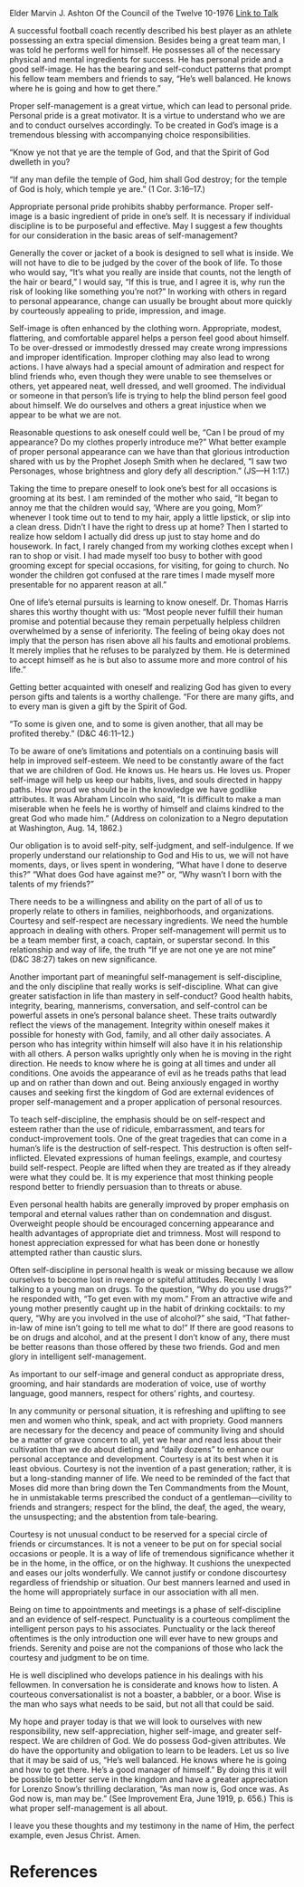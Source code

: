 Elder Marvin J. Ashton
Of the Council of the Twelve
10-1976
[Link to Talk](https://www.churchofjesuschrist.org/study/general-conference/1976/10/proper-self-management?lang=eng)

A successful football coach recently described his best player as an athlete possessing an extra special dimension. Besides being a great team man, I was told he performs well for himself. He possesses all of the necessary physical and mental ingredients for success. He has personal pride and a good self-image. He has the bearing and self-conduct patterns that prompt his fellow team members and friends to say, “He’s well balanced. He knows where he is going and how to get there.”

Proper self-management is a great virtue, which can lead to personal pride. Personal pride is a great motivator. It is a virtue to understand who we are and to conduct ourselves accordingly. To be created in God’s image is a tremendous blessing with accompanying choice responsibilities.

“Know ye not that ye are the temple of God, and that the Spirit of God dwelleth in you?

“If any man defile the temple of God, him shall God destroy; for the temple of God is holy, which temple ye are.” (1 Cor. 3:16–17.)

Appropriate personal pride prohibits shabby performance. Proper self-image is a basic ingredient of pride in one’s self. It is necessary if individual discipline is to be purposeful and effective. May I suggest a few thoughts for our consideration in the basic areas of self-management?

Generally the cover or jacket of a book is designed to sell what is inside. We will not have to die to be judged by the cover of the book of life. To those who would say, “It’s what you really are inside that counts, not the length of the hair or beard,” I would say, “If this is true, and I agree it is, why run the risk of looking like something you’re not?” In working with others in regard to personal appearance, change can usually be brought about more quickly by courteously appealing to pride, impression, and image.

Self-image is often enhanced by the clothing worn. Appropriate, modest, flattering, and comfortable apparel helps a person feel good about himself. To be over-dressed or immodestly dressed may create wrong impressions and improper identification. Improper clothing may also lead to wrong actions. I have always had a special amount of admiration and respect for blind friends who, even though they were unable to see themselves or others, yet appeared neat, well dressed, and well groomed. The individual or someone in that person’s life is trying to help the blind person feel good about himself. We do ourselves and others a great injustice when we appear to be what we are not.

Reasonable questions to ask oneself could well be, “Can I be proud of my appearance? Do my clothes properly introduce me?” What better example of proper personal appearance can we have than that glorious introduction shared with us by the Prophet Joseph Smith when he declared, “I saw two Personages, whose brightness and glory defy all description.” (JS—H 1:17.)

Taking the time to prepare oneself to look one’s best for all occasions is grooming at its best. I am reminded of the mother who said, “It began to annoy me that the children would say, ‘Where are you going, Mom?’ whenever I took time out to tend to my hair, apply a little lipstick, or slip into a clean dress. Didn’t I have the right to dress up at home? Then I started to realize how seldom I actually did dress up just to stay home and do housework. In fact, I rarely changed from my working clothes except when I ran to shop or visit. I had made myself too busy to bother with good grooming except for special occasions, for visiting, for going to church. No wonder the children got confused at the rare times I made myself more presentable for no apparent reason at all.”

One of life’s eternal pursuits is learning to know oneself. Dr. Thomas Harris shares this worthy thought with us: “Most people never fulfill their human promise and potential because they remain perpetually helpless children overwhelmed by a sense of inferiority. The feeling of being okay does not imply that the person has risen above all his faults and emotional problems. It merely implies that he refuses to be paralyzed by them. He is determined to accept himself as he is but also to assume more and more control of his life.”

Getting better acquainted with oneself and realizing God has given to every person gifts and talents is a worthy challenge. “For there are many gifts, and to every man is given a gift by the Spirit of God.

“To some is given one, and to some is given another, that all may be profited thereby.” (D&C 46:11–12.)

To be aware of one’s limitations and potentials on a continuing basis will help in improved self-esteem. We need to be constantly aware of the fact that we are children of God. He knows us. He hears us. He loves us. Proper self-image will help us keep our habits, lives, and souls directed in happy paths. How proud we should be in the knowledge we have godlike attributes. It was Abraham Lincoln who said, “It is difficult to make a man miserable when he feels he is worthy of himself and claims kindred to the great God who made him.” (Address on colonization to a Negro deputation at Washington, Aug. 14, 1862.)

Our obligation is to avoid self-pity, self-judgment, and self-indulgence. If we properly understand our relationship to God and His to us, we will not have moments, days, or lives spent in wondering, “What have I done to deserve this?” “What does God have against me?” or, “Why wasn’t I born with the talents of my friends?”

There needs to be a willingness and ability on the part of all of us to properly relate to others in families, neighborhoods, and organizations. Courtesy and self-respect are necessary ingredients. We need the humble approach in dealing with others. Proper self-management will permit us to be a team member first, a coach, captain, or superstar second. In this relationship and way of life, the truth “If ye are not one ye are not mine” (D&C 38:27) takes on new significance.

Another important part of meaningful self-management is self-discipline, and the only discipline that really works is self-discipline. What can give greater satisfaction in life than mastery in self-conduct? Good health habits, integrity, bearing, mannerisms, conversation, and self-control can be powerful assets in one’s personal balance sheet. These traits outwardly reflect the views of the management. Integrity within oneself makes it possible for honesty with God, family, and all other daily associates. A person who has integrity within himself will also have it in his relationship with all others. A person walks uprightly only when he is moving in the right direction. He needs to know where he is going at all times and under all conditions. One avoids the appearance of evil as he treads paths that lead up and on rather than down and out. Being anxiously engaged in worthy causes and seeking first the kingdom of God are external evidences of proper self-management and a proper application of personal resources.

To teach self-discipline, the emphasis should be on self-respect and esteem rather than the use of ridicule, embarrassment, and tears for conduct-improvement tools. One of the great tragedies that can come in a human’s life is the destruction of self-respect. This destruction is often self-inflicted. Elevated expressions of human feelings, example, and courtesy build self-respect. People are lifted when they are treated as if they already were what they could be. It is my experience that most thinking people respond better to friendly persuasion than to threats or abuse.

Even personal health habits are generally improved by proper emphasis on temporal and eternal values rather than on condemnation and disgust. Overweight people should be encouraged concerning appearance and health advantages of appropriate diet and trimness. Most will respond to honest appreciation expressed for what has been done or honestly attempted rather than caustic slurs.

Often self-discipline in personal health is weak or missing because we allow ourselves to become lost in revenge or spiteful attitudes. Recently I was talking to a young man on drugs. To the question, “Why do you use drugs?” he responded with, “To get even with my mom.” From an attractive wife and young mother presently caught up in the habit of drinking cocktails: to my query, “Why are you involved in the use of alcohol?” she said, “That father-in-law of mine isn’t going to tell me what to do!” If there are good reasons to be on drugs and alcohol, and at the present I don’t know of any, there must be better reasons than those offered by these two friends. God and men glory in intelligent self-management.

As important to our self-image and general conduct as appropriate dress, grooming, and hair standards are moderation of voice, use of worthy language, good manners, respect for others’ rights, and courtesy.

In any community or personal situation, it is refreshing and uplifting to see men and women who think, speak, and act with propriety. Good manners are necessary for the decency and peace of community living and should be a matter of grave concern to all, yet we hear and read less about their cultivation than we do about dieting and “daily dozens” to enhance our personal acceptance and development. Courtesy is at its best when it is least obvious. Courtesy is not the invention of a past generation; rather, it is but a long-standing manner of life. We need to be reminded of the fact that Moses did more than bring down the Ten Commandments from the Mount, he in unmistakable terms prescribed the conduct of a gentleman—civility to friends and strangers; respect for the blind, the deaf, the aged, the weary, the unsuspecting; and the abstention from tale-bearing.

Courtesy is not unusual conduct to be reserved for a special circle of friends or circumstances. It is not a veneer to be put on for special social occasions or people. It is a way of life of tremendous significance whether it be in the home, in the office, or on the highway. It cushions the unexpected and eases our jolts wonderfully. We cannot justify or condone discourtesy regardless of friendship or situation. Our best manners learned and used in the home will appropriately surface in our association with all men.

Being on time to appointments and meetings is a phase of self-discipline and an evidence of self-respect. Punctuality is a courteous compliment the intelligent person pays to his associates. Punctuality or the lack thereof oftentimes is the only introduction one will ever have to new groups and friends. Serenity and poise are not the companions of those who lack the courtesy and judgment to be on time.

He is well disciplined who develops patience in his dealings with his fellowmen. In conversation he is considerate and knows how to listen. A courteous conversationalist is not a boaster, a babbler, or a boor. Wise is the man who says what needs to be said, but not all that could be said.

My hope and prayer today is that we will look to ourselves with new responsibility, new self-appreciation, higher self-image, and greater self-respect. We are children of God. We do possess God-given attributes. We do have the opportunity and obligation to learn to be leaders. Let us so live that it may be said of us, “He’s well balanced. He knows where he is going and how to get there. He’s a good manager of himself.” By doing this it will be possible to better serve in the kingdom and have a greater appreciation for Lorenzo Snow’s thrilling declaration, “As man now is, God once was. As God now is, man may be.” (See Improvement Era, June 1919, p. 656.) This is what proper self-management is all about.

I leave you these thoughts and my testimony in the name of Him, the perfect example, even Jesus Christ. Amen.

# References
